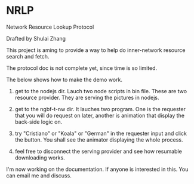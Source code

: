 NRLP
====

Network Resource Lookup Protocol

Drafted by Shulai Zhang

This project is aming to provide a way to help do inner-network resource search and fetch.

The protocol doc is not complete yet, since time is so limited.

The below shows how to make the demo work.

1. get to the nodejs dir. Lauch two node scripts in bin file. These are two resource provider.
They are serving the pictures in nodejs.

2. get to the ngbf-t-nw dir. It lauches two program. One is the requester that you will do request on later,
another is animation that display the back-side logic on.

3. try "Cristiano" or "Koala" or "German" in the requester input and click the button. You shall see the animator displaying 
the whole process.

4. feel free to disconnect the serving provider and see how resumable downloading works.

I'm now working on the documentation. If anyone is interested in this. You can email me and discuss.


